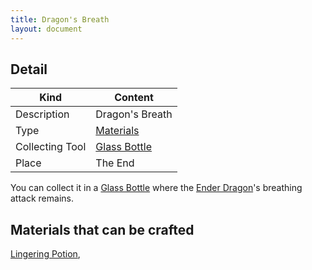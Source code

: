 ```yaml
---
title: Dragon's Breath
layout: document
---
```

## Detail

|Kind|Content|
|---|---|
|Description|Dragon's Breath|
|Type|[Materials](Materials)|
|Collecting Tool|[Glass Bottle](Glass_Bottle)|
|Place|The End|

You can collect it in a [Glass Bottle](Glass_Bottle) where the [Ender Dragon](Ender_Dragon)'s breathing attack remains.

## Materials that can be crafted

[Lingering Potion](Lingering_Potion),
